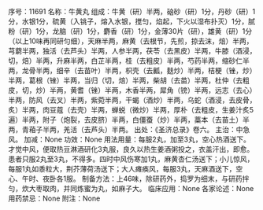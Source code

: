 序号：11691
名称：牛黄丸
组成：牛黄（研）半两，硇砂（研）1分，丹砂（研）1分，水银1分，硫黄（入铫子，熔入水银，搅匀，焰起，下火以湿布扑灭）1分，腻粉（研）1分，龙脑（研）1分，麝香（研）1分，金薄30片（研），雄黄（研）1分（以上10味再同研匀细），天麻半两，麻黄（去根节，先煎，掠去沫，焙）半两，芎藭半两，独活（去芦头）半两，人参半两，茯苓（去黑皮）半两，牛膝（酒浸，切，焙）半两，升麻半两，白芷半两，桂（去粗皮）半两，芍药半两，缩砂仁半两，龙骨半两，细辛（去苗叶）半两，枳壳（去瓤，麸炒）半两，桔梗（锉，炒）半两，葛根（锉）半两，当归（切，焙）半两，柴胡（去苗）半两，杜仲（去粗皮，切，炒）半两，黄耆（锉）半两，木香半两，犀角（镑）半两，远志（去心）半两，防风（去叉）半两，紫菀半两，干蝎（酒炒）半两，乌蛇（酒浸，去皮骨，炙）半两，肉豆蔻（去壳）半两，蝉蜕（微炒）半两，厚朴（去粗皮，生姜汁炙5遍）半两，附子（炮裂，去皮脐）半两，白僵蚕（炒）半两，藁本（去苗土）半两，青葙子半两，羌活（去芦头）半两。
出处：《圣济总录》卷六。
主治：中急风。
加减：None
功效：None
用法用量：每服2丸，加至3丸，空心热酒送下。才觉中风，便取热豆淋酒研化3丸服，良久以热生姜酒粥投之，衣盖汗出，即愈。患者只服2丸至3丸，不得多。四时中风伤寒加1丸，麻黄杏仁汤送下；小儿惊风，每服1丸如黍粒大，荆芥薄荷汤送下；大人瘫痪风，每服3丸，天麻酒送下，空心、午时、夜卧各1服。
制备方法：上46味，除研药外，捣罗为细末，与研药拌匀，炊大枣取肉，并同炼蜜为丸，如麻子大。
临床应用：None
各家论述：None
用药禁忌：None
附注：None
